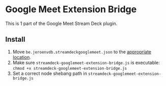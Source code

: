 # Google Meet Extension Bridge

This is 1 part of the Google Meet Stream Deck plugin. 

## Install

1. Move `be.jeroenvdb.streamdeckgooglemeet.json` to the [appropriate location](https://developer.chrome.com/apps/nativeMessaging#native-messaging-host-location).
1. Make sure `streamdeck-googlemeet-extension-bridge.js` is executable: `chmod +x streamdeck-googlemeet-extension-bridge.js` 
1. Set a correct node shebang path in `streamdeck-googlemeet-extension-bridge.js` 
